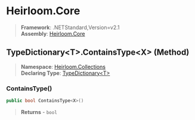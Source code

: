 # Heirloom.Core

> **Framework**: .NETStandard,Version=v2.1  
> **Assembly**: [Heirloom.Core][0]

## TypeDictionary\<T>.ContainsType\<X> (Method)

> **Namespace**: [Heirloom.Collections][0]  
> **Declaring Type**: [TypeDictionary\<T>][1]

### ContainsType<X>()

```cs
public bool ContainsType<X>()
```

> **Returns** - `bool`

[0]: ../../../Heirloom.Core.md
[1]: ../TypeDictionary[T].md
